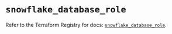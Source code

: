 # `snowflake_database_role`

Refer to the Terraform Registry for docs: [`snowflake_database_role`](https://registry.terraform.io/providers/snowflakedb/snowflake/2.1.0/docs/resources/database_role).
